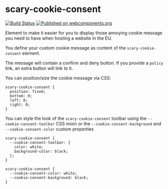 # scary-cookie-consent

[![Build Status](https://travis-ci.org/Scarygami/scary-cookie-consent.svg?branch=master)](https://travis-ci.org/Scarygami/scary-cookie-consent)
[![Published on webcomponents.org](https://img.shields.io/badge/webcomponents.org-published-blue.svg)](https://www.webcomponents.org/element/Scarygami/scary-cookie-consent)

Element to make it easier for you to display those annoying cookie message
you need to have when hosting a website in the EU.

You define your custom cookie message as content of the `scary-cookie-consent` element.

The message will contain a confirm and deny button. If you provide a `policy` link, an extra button will link to it.

You can position/size the cookie message via CSS:

```
scary-cookie-consent {
  position: fixed;
  bottom: 0;
  left: 0;
  right: 0;
}
```

You can style the look of the `scary-cookie-consent` toolbar using the
`--cookie-consent-toolbar` CSS mixin or the `--cookie-consent-background`
and `--cookie-consent-color` custom properties

```
scary-cookie-consent {
  --cookie-consent-toolbar: {
    color: white;
    background-color: black;
  };
}
```

```
scary-cookie-consent {
  --cookie-consent-color: white;
  --cookie-consent-background: black;
}
```
